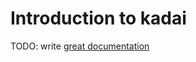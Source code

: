 # Introduction to kadai

TODO: write [great documentation](http://jacobian.org/writing/what-to-write/)
